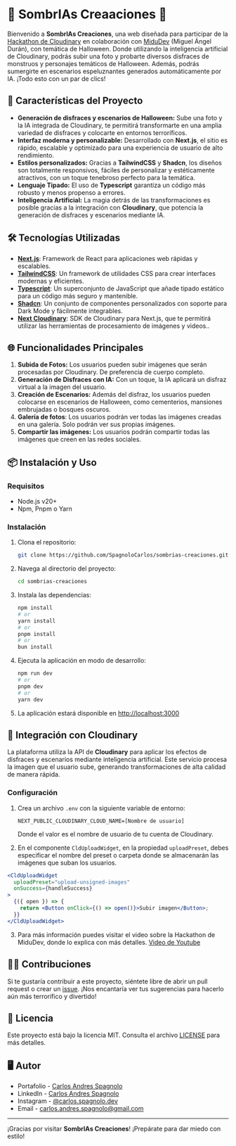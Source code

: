 # 🎃 SombrIAs Creaaciones 🎃

Bienvenido a **SombrIAs Creaciones**, una web diseñada para participar de la [Hackathon de Cloudinary]("https://cloudinary.com/blog/cloudinary-cloudcreate-spooky-ai-hackathon") en colaboración con [MiduDev]("https://x.com/midudev") (Miguel Ángel Durán), con temática de Halloween. Donde utilizando la inteligencia artificial de Cloudinary, podrás subir una foto y probarte diversos disfraces de monstruos y personajes temáticos de Halloween. Además, podrás sumergirte en escenarios espeluznantes generados automáticamente por IA. ¡Todo esto con un par de clics!

## 🚀 Características del Proyecto

- **Generación de disfraces y escenarios de Halloween:** Sube una foto y la IA integrada de Cloudinary, te permitirá transformarte en una amplia variedad de disfraces y colocarte en entornos terroríficos.
- **Interfaz moderna y personalizable:** Desarrollado con **Next.js**, el sitio es rápido, escalable y optimizado para una experiencia de usuario de alto rendimiento.
- **Estilos personalizados:** Gracias a **TailwindCSS** y **Shadcn**, los diseños son totalmente responsivos, fáciles de personalizar y estéticamente atractivos, con un toque tenebroso perfecto para la temática.
- **Lenguaje Tipado:** El uso de **Typescript** garantiza un código más robusto y menos propenso a errores.
- **Inteligencia Artificial:** La magia detrás de las transformaciones es posible gracias a la integración con **Cloudinary**, que potencia la generación de disfraces y escenarios mediante IA.

## 🛠️ Tecnologías Utilizadas

- [**Next.js**]("https://nextjs.org/"): Framework de React para aplicaciones web rápidas y escalables.
- [**TailwindCSS**]("https://tailwindcss.com/"): Un framework de utilidades CSS para crear interfaces modernas y eficientes.
- [**Typescript**]("https://www.typescriptlang.org/"): Un superconjunto de JavaScript que añade tipado estático para un código más seguro y mantenible.
- [**Shadcn**]("https://ui.shadcn.com/"): Un conjunto de componentes personalizados con soporte para Dark Mode y fácilmente integrables.
- [**Next Cloudinary**]("https://next.cloudinary.dev/"): SDK de Cloudinary para Next.js, que te permitirá utilizar las herramientas de procesamiento de imágenes y videos..

## 🌐 Funcionalidades Principales

1. **Subida de Fotos:** Los usuarios pueden subir imágenes que serán procesadas por Cloudinary. De preferencia de cuerpo completo.
2. **Generación de Disfraces con IA:** Con un toque, la IA aplicará un disfraz virtual a la imagen del usuario.
3. **Creación de Escenarios:** Además del disfraz, los usuarios pueden colocarse en escenarios de Halloween, como cementerios, mansiones embrujadas o bosques oscuros.
4. **Galería de fotos**: Los usuarios podrán ver todas las imágenes creadas en una galería. Solo podrán ver sus propias imágenes.
5. **Compartir las imágenes:** Los usuarios podrán compartir todas las imágenes que creen en las redes sociales.

## 📦 Instalación y Uso

### Requisitos

- Node.js v20+
- Npm, Pnpm o Yarn

### Instalación

1. Clona el repositorio:

   ```bash
   git clone https://github.com/SpagnoloCarlos/sombrias-creaciones.git
   ```

2. Navega al directorio del proyecto:

   ```bash
   cd sombrias-creaciones
   ```

3. Instala las dependencias:

   ```bash
   npm install
   # or
   yarn install
   # or
   pnpm install
   # or
   bun install
   ```

4. Ejecuta la aplicación en modo de desarrollo:

   ```bash
   npm run dev
   # or
   pnpm dev
   # or
   yarn dev
   ```

5. La aplicación estará disponible en [http://localhost:3000](http://localhost:3000)

## 🤖 Integración con Cloudinary

La plataforma utiliza la API de **Cloudinary** para aplicar los efectos de disfraces y escenarios mediante inteligencia artificial. Este servicio procesa la imagen que el usuario sube, generando transformaciones de alta calidad de manera rápida.

### Configuración

1. Crea un archivo `.env` con la siguiente variable de entorno:

   ```env
   NEXT_PUBLIC_CLOUDINARY_CLOUD_NAME=[Nombre de usuario]
   ```

   Donde el valor es el nombre de usuario de tu cuenta de Cloudinary.

2. En el componente `CldUploadWidget`, en la propiedad `uploadPreset`, debes especificar el nombre del preset o carpeta donde se almacenarán las imágenes que suban los usuarios.

```jsx
<CldUploadWidget
  uploadPreset="upload-unsigned-images"
  onSuccess={handleSuccess}
>
  {({ open }) => {
    return <Button onClick={() => open()}>Subir imagen</Button>;
  }}
</CldUploadWidget>
```

3. Para más información puedes visitar el video sobre la Hackathon de MiduDev, donde lo explica con más detalles. [Video de Youtube]("https://www.youtube.com/watch?v=7MT1oPDBc5I&t=1808s")

## 🧛‍♂️ Contribuciones

Si te gustaría contribuir a este proyecto, siéntete libre de abrir un pull request o crear un [issue]("https://github.com/SpagnoloCarlos/helmsman-task/issues"). ¡Nos encantaría ver tus sugerencias para hacerlo aún más terrorífico y divertido!

## 📄 Licencia

Este proyecto está bajo la licencia MIT. Consulta el archivo [LICENSE](/LICENSE) para más detalles.

## 🖥️ Autor

- Portafolio - [Carlos Andres Spagnolo](https://spagnolo-carlos.netlify.app/)
- LinkedIn - [Carlos Andres Spagnolo](https://www.linkedin.com/in/carlos-spagnolo-andres/)
- Instagram - [@carlos.spagnolo.dev](https://www.instagram.com/carlos.spagnolo.dev/)
- Email - [carlos.andres.spagnolo@gmail.com](mailto:your.email@gmail.com)

---

¡Gracias por visitar **SombrIAs Creaciones**! ¡Prepárate para dar miedo con estilo!
